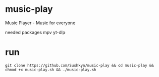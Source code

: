 # music-play
Music Player - Music for everyone

needed packages
mpv yt-dlp

# run
`git clone https://github.com/Sushkyn/music-play && cd music-play && chmod +x music-play.sh && ./music-play.sh`
